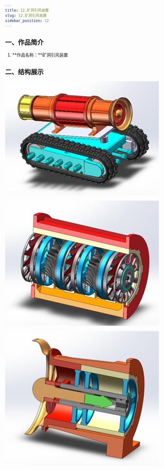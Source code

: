 ```yaml
---
title: 12.矿洞引风装置
slug: 12.矿洞引风装置
sidebar_position: 12
---
```




## 一、作品简介

1. **作品名称：**矿洞引风装置

## 二、结构展示

![1](./img/12.矿洞引风装置/1.png)

![2](./img/12.矿洞引风装置/2.png)

![3](./img/12.矿洞引风装置/3.png)
